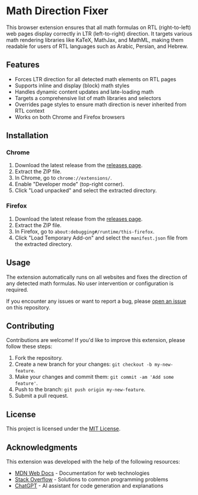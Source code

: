 # Math Direction Fixer

This browser extension ensures that all math formulas on RTL (right-to-left) web pages display correctly in LTR (left-to-right) direction. It targets various math rendering libraries like KaTeX, MathJax, and MathML, making them readable for users of RTL languages such as Arabic, Persian, and Hebrew.

## Features

- Forces LTR direction for all detected math elements on RTL pages
- Supports inline and display (block) math styles
- Handles dynamic content updates and late-loading math
- Targets a comprehensive list of math libraries and selectors
- Overrides page styles to ensure math direction is never inherited from RTL context
- Works on both Chrome and Firefox browsers

## Installation

### Chrome

1. Download the latest release from the [releases page](https://github.com/yourusername/math-direction-fixer/releases).
2. Extract the ZIP file.
3. In Chrome, go to `chrome://extensions/`.
4. Enable "Developer mode" (top-right corner).
5. Click "Load unpacked" and select the extracted directory.

### Firefox

1. Download the latest release from the [releases page](https://github.com/yourusername/math-direction-fixer/releases).
2. Extract the ZIP file.
3. In Firefox, go to `about:debugging#/runtime/this-firefox`.
4. Click "Load Temporary Add-on" and select the `manifest.json` file from the extracted directory.

## Usage

The extension automatically runs on all websites and fixes the direction of any detected math formulas. No user intervention or configuration is required.

If you encounter any issues or want to report a bug, please [open an issue](https://github.com/sma-abyar/GPT-Math-Detector/issues/new) on this repository.

## Contributing

Contributions are welcome! If you'd like to improve this extension, please follow these steps:

1. Fork the repository.
2. Create a new branch for your changes: `git checkout -b my-new-feature`.
3. Make your changes and commit them: `git commit -am 'Add some feature'`.
4. Push to the branch: `git push origin my-new-feature`.
5. Submit a pull request.

## License

This project is licensed under the [MIT License](LICENSE).

## Acknowledgments

This extension was developed with the help of the following resources:

- [MDN Web Docs](https://developer.mozilla.org/en-US/) - Documentation for web technologies
- [Stack Overflow](https://stackoverflow.com/) - Solutions to common programming problems
- [ChatGPT](https://chat.openai.com/) - AI assistant for code generation and explanations
